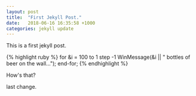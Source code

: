 ```yaml
---
layout: post
title:  "First Jekyll Post."
date:   2018-06-16 16:35:58 +1000
categories: jekyll update
---
```


This is a first jekyll post.

{% highlight ruby %}
for &i = 100 to 1 step -1
  WinMessage(&i || " bottles of beer on the wall...");
end-for;
{% endhighlight %}

How's that?

last change.
